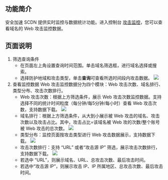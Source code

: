 ## 功能简介

安全加速 SCDN 提供实时监控与数据统计功能。进入控制台 [攻击监控](https://console.cloud.tencent.com/cdn/scdn/statistics?tab=waf)，您可以查看域名的 Web 攻击监控数据。



## 页面说明

1. 筛选查询条件
	- 在页面左上角设置查询时间范围。单击域名筛选框，进行域名选择或搜索。
	- 选择防护地域和攻击类型，单击**查询**可查看所选时间段内攻击数据。
![](https://qcloudimg.tencent-cloud.cn/raw/664dcd8901c943d2714b9d8d8fbaf123.jpg)
2. 查看监控数据
Web 攻击监控数据分为四个模块：Web 攻击次数、域名排行、类型分布、攻击次数排行。
	- Web 攻击次数：根据上方筛选条件，展示 Web 攻击次数监控数据。支持选择不同的统计时间粒度（每分钟/每5分钟/每小时）查看 Web 攻击次数，支持数据下载。 
	![](https://qcloudimg.tencent-cloud.cn/raw/087f08989f5c8cae2c9ecd81795d24a2.jpg)
	- 域名排行：根据上方筛选条件，从大到小展示被 Web 攻击的域名、攻击次数以及攻击占比。其中，攻击占比=该域名被 Web 攻的次数/整个账号被 Web 攻击的总次数。 
	![](https://qcloudimg.tencent-cloud.cn/raw/e8c8812775721ace7ebaba577a95e57c.jpg)
	- 类型分布：监控页面按攻击类型进行 Web 攻击数据展示，支持数据下载。
	![](https://qcloudimg.tencent-cloud.cn/raw/b758dc94656a2efe1bdb15eb8d2c0277.jpg)
	- 攻击次数排行：支持 “URL” 或者“攻击源 IP” 筛选，展示攻击次数排行，支持数据下载。
	![](https://qcloudimg.tencent-cloud.cn/raw/4a051600657a394f73909582ccc941ca.jpg)
	- 若选中 “URL”，则展示域名、URL、总攻击次数、最后攻击时间。
	- 若选中“攻击源 IP”，则展示攻击 IP、IP 所属地区、总攻击次数、最后攻击时间。
